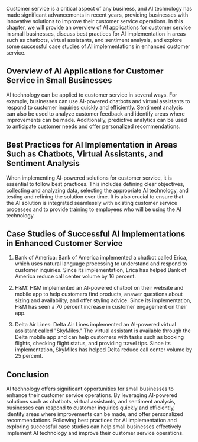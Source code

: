
Customer service is a critical aspect of any business, and AI technology has made significant advancements in recent years, providing businesses with innovative solutions to improve their customer service operations. In this chapter, we will provide an overview of AI applications for customer service in small businesses, discuss best practices for AI implementation in areas such as chatbots, virtual assistants, and sentiment analysis, and explore some successful case studies of AI implementations in enhanced customer service.

Overview of AI Applications for Customer Service in Small Businesses
--------------------------------------------------------------------

AI technology can be applied to customer service in several ways. For example, businesses can use AI-powered chatbots and virtual assistants to respond to customer inquiries quickly and efficiently. Sentiment analysis can also be used to analyze customer feedback and identify areas where improvements can be made. Additionally, predictive analytics can be used to anticipate customer needs and offer personalized recommendations.

Best Practices for AI Implementation in Areas Such as Chatbots, Virtual Assistants, and Sentiment Analysis
----------------------------------------------------------------------------------------------------------

When implementing AI-powered solutions for customer service, it is essential to follow best practices. This includes defining clear objectives, collecting and analyzing data, selecting the appropriate AI technology, and testing and refining the solution over time. It is also crucial to ensure that the AI solution is integrated seamlessly with existing customer service processes and to provide training to employees who will be using the AI technology.

Case Studies of Successful AI Implementations in Enhanced Customer Service
--------------------------------------------------------------------------

1. Bank of America: Bank of America implemented a chatbot called Erica, which uses natural language processing to understand and respond to customer inquiries. Since its implementation, Erica has helped Bank of America reduce call center volume by 16 percent.

2. H\&M: H\&M implemented an AI-powered chatbot on their website and mobile app to help customers find products, answer questions about sizing and availability, and offer styling advice. Since its implementation, H\&M has seen a 70 percent increase in customer engagement on their app.

3. Delta Air Lines: Delta Air Lines implemented an AI-powered virtual assistant called "SkyMiles." The virtual assistant is available through the Delta mobile app and can help customers with tasks such as booking flights, checking flight status, and providing travel tips. Since its implementation, SkyMiles has helped Delta reduce call center volume by 25 percent.

Conclusion
----------

AI technology offers significant opportunities for small businesses to enhance their customer service operations. By leveraging AI-powered solutions such as chatbots, virtual assistants, and sentiment analysis, businesses can respond to customer inquiries quickly and efficiently, identify areas where improvements can be made, and offer personalized recommendations. Following best practices for AI implementation and exploring successful case studies can help small businesses effectively implement AI technology and improve their customer service operations.
